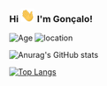 ### Hi <img src="https://github.com/Andy-Python-Programmer/Andy-Python-Programmer/blob/master/hello.gif" height="25px"> I'm Gonçalo!

![Age](https://img.shields.io/badge/Age-25-blue)
![location](https://img.shields.io/badge/Live%20in-Lisbon-red)

![Anurag's GitHub stats](https://github-readme-stats.vercel.app/api?username=cruziper&show_icons=true)

[![Top Langs](https://github-readme-stats.vercel.app/api/top-langs/?username=cruziper&langs_count=8&layout=compact)](https://github.com/cruziper/github-readme-stats)

<!--
**Cruziper/cruziper** is a ✨ _special_ ✨ repository because its `README.md` (this file) appears on your GitHub profile.

Here are some ideas to get you started:

- 🔭 I’m currently working on ...
- 🌱 I’m currently learning ...
- 👯 I’m looking to collaborate on ...
- 🤔 I’m looking for help with ...
- 💬 Ask me about ...
- 📫 How to reach me: ...
- 😄 Pronouns: ...
- ⚡ Fun fact: ...
-->

